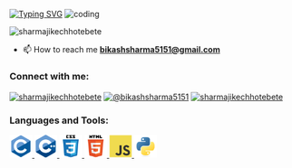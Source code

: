 <a href="https://git.io/typing-svg"><img src="https://readme-typing-svg.demolab.com?font=Fira+Code&size=26&duration=5018&pause=1000&color=FFFFFF&center=true&random=false&width=500&lines=%3EHi+%F0%9F%91%8B%2C+I'm+Bikash+kumar+sharma" alt="Typing SVG" /></a>
<img align="top" margin="auto" alt="coding" width="2000" height="300" src="https://github.com/sharmajikechhotebete/sharmajikechhotebete/blob/main/hack-hacking.gif">

<p align="left"> <img src="https://komarev.com/ghpvc/?username=sharmajikechhotebete&label=Profile%20views&color=0e75b6&style=flat" alt="sharmajikechhotebete" /> </p>

- 📫 How to reach me **bikashsharma5151@gmail.com**

<h3 align="left">Connect with me:</h3>
<p align="left">
<a href="https://instagram.com/sharmajikechhotebete" target="blank"><img align="center" src="https://raw.githubusercontent.com/rahuldkjain/github-profile-readme-generator/master/src/images/icons/Social/instagram.svg" alt="sharmajikechhotebete" height="30" width="40" /></a>
<a href="https://www.hackerrank.com/@bikashsharma5151" target="blank"><img align="center" src="https://raw.githubusercontent.com/rahuldkjain/github-profile-readme-generator/master/src/images/icons/Social/hackerrank.svg" alt="@bikashsharma5151" height="30" width="40" /></a>
<a href="https://codeforces.com/profile/sharmajikechhotebete" target="blank"><img align="center" src="https://raw.githubusercontent.com/rahuldkjain/github-profile-readme-generator/master/src/images/icons/Social/codeforces.svg" alt="sharmajikechhotebete" height="30" width="40" /></a>
</p>

<h3 align="left">Languages and Tools:</h3>
<p align="left"> <a href="https://www.cprogramming.com/" target="_blank" rel="noreferrer"> <img src="https://raw.githubusercontent.com/devicons/devicon/master/icons/c/c-original.svg" alt="c" width="40" height="40"/> </a> <a href="https://www.w3schools.com/cpp/" target="_blank" rel="noreferrer"> <img src="https://raw.githubusercontent.com/devicons/devicon/master/icons/cplusplus/cplusplus-original.svg" alt="cplusplus" width="40" height="40"/> </a> <a href="https://www.w3schools.com/css/" target="_blank" rel="noreferrer"> <img src="https://raw.githubusercontent.com/devicons/devicon/master/icons/css3/css3-original-wordmark.svg" alt="css3" width="40" height="40"/> </a> <a href="https://www.w3.org/html/" target="_blank" rel="noreferrer"> <img src="https://raw.githubusercontent.com/devicons/devicon/master/icons/html5/html5-original-wordmark.svg" alt="html5" width="40" height="40"/> </a> <a href="https://developer.mozilla.org/en-US/docs/Web/JavaScript" target="_blank" rel="noreferrer"> <img src="https://raw.githubusercontent.com/devicons/devicon/master/icons/javascript/javascript-original.svg" alt="javascript" width="40" height="40"/> </a> <a href="https://www.python.org" target="_blank" rel="noreferrer"> <img src="https://raw.githubusercontent.com/devicons/devicon/master/icons/python/python-original.svg" alt="python" width="40" height="40"/> </a> </p>

